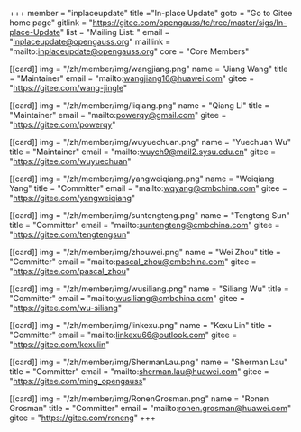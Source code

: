 +++
member = "inplaceupdate"
title ="In-place Update"
goto = "Go to Gitee home page"
gitlink = "https://gitee.com/opengauss/tc/tree/master/sigs/In-place-Update"
list = "Mailing List: "
email = "inplaceupdate@opengauss.org"
maillink = "mailto:inplaceupdate@opengauss.org"
core = "Core Members"


[[card]]
img = "/zh/member/img/wangjiang.png"
name = "Jiang Wang"
title = "Maintainer"
email = "mailto:wangjiang16@huawei.com"
gitee = "https://gitee.com/wang-jingle"

[[card]]
img = "/zh/member/img/liqiang.png"
name = "Qiang Li"
title = "Maintainer"
email = "mailto:powerqy@gmail.com"
gitee = "https://gitee.com/powerqy"

[[card]]
img = "/zh/member/img/wuyuechuan.png"
name = "Yuechuan Wu"
title = "Maintainer"
email = "mailto:wuych9@mail2.sysu.edu.cn"
gitee = "https://gitee.com/wuyuechuan"

[[card]]
img = "/zh/member/img/yangweiqiang.png"
name = "Weiqiang Yang"
title = "Committer"
email = "mailto:wqyang@cmbchina.com"
gitee = "https://gitee.com/yangweiqiang"

[[card]]
img = "/zh/member/img/suntengteng.png"
name = "Tengteng Sun"
title = "Committer"
email = "mailto:suntengteng@cmbchina.com"
gitee = "https://gitee.com/tengtengsun"

[[card]]
img = "/zh/member/img/zhouwei.png"
name = "Wei Zhou"
title = "Committer"
email = "mailto:pascal_zhou@cmbchina.com"
gitee = "https://gitee.com/pascal_zhou"

[[card]]
img = "/zh/member/img/wusiliang.png"
name = "Siliang Wu"
title = "Committer"
email = "mailto:wusiliang@cmbchina.com"
gitee = "https://gitee.com/wu-siliang"

[[card]]
img = "/zh/member/img/linkexu.png"
name = "Kexu Lin"
title = "Committer"
email = "mailto:linkexu66@outlook.com"
gitee = "https://gitee.com/kexulin"

[[card]]
img = "/zh/member/img/ShermanLau.png"
name = "Sherman Lau"
title = "Committer"
email = "mailto:sherman.lau@huawei.com"
gitee = "https://gitee.com/ming_opengauss"

[[card]]
img = "/zh/member/img/RonenGrosman.png"
name = "Ronen Grosman"
title = "Committer"
email = "mailto:ronen.grosman@huawei.com"
gitee = "https://gitee.com/roneng"
+++